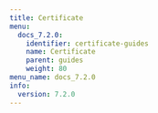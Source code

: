 ```yaml
---
title: Certificate
menu:
  docs_7.2.0:
    identifier: certificate-guides
    name: Certificate
    parent: guides
    weight: 80
menu_name: docs_7.2.0
info:
  version: 7.2.0
---
```


